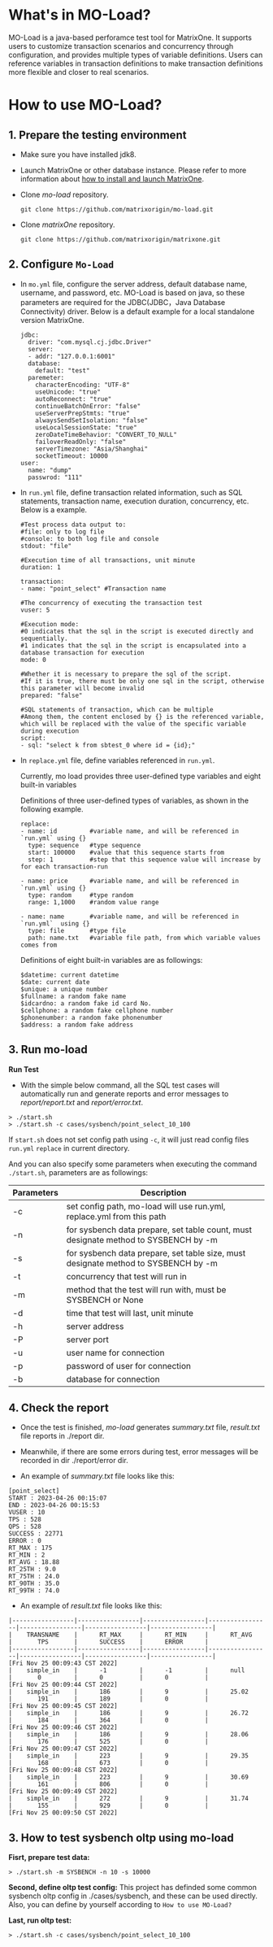 
# What's in MO-Load?

MO-Load is a java-based perforamce test tool for MatrixOne.
It supports users to customize transaction scenarios and concurrency through configuration, and provides multiple types of variable definitions.
Users can reference variables in transaction definitions to make transaction definitions more flexible and closer to real scenarios.



# How to use MO-Load?

## 1. Prepare the testing environment

* Make sure you have installed jdk8.

* Launch MatrixOne or other database instance. Please refer to more information about [how to install and launch MatrixOne](https://github.com/matrixorigin/matrixorigin.io/blob/main/docs/MatrixOne/Get-Started/install-standalone-matrixone.md).

* Clone *mo-load* repository.

  ```
  git clone https://github.com/matrixorigin/mo-load.git
  ```

* Clone *matrixOne* repository.

   ```
   git clone https://github.com/matrixorigin/matrixone.git
   ```

## 2. Configure `Mo-Load`

* In `mo.yml` file, configure the server address, default database name, username, and password, etc. MO-Load is based on java, so these parameters are required for the JDBC(JDBC，Java Database Connectivity) driver. Below is a default example for a local standalone version MatrixOne.

  ```
  jdbc:
    driver: "com.mysql.cj.jdbc.Driver"
    server:
    - addr: "127.0.0.1:6001"
    database:
      default: "test"
    paremeter:
      characterEncoding: "UTF-8"
      useUnicode: "true"
      autoReconnect: "true"
      continueBatchOnError: "false"
      useServerPrepStmts: "true"
      alwaysSendSetIsolation: "false"
      useLocalSessionState: "true"
      zeroDateTimeBehavior: "CONVERT_TO_NULL"
      failoverReadOnly: "false"
      serverTimezone: "Asia/Shanghai"
      socketTimeout: 10000
  user:
    name: "dump"
    passwrod: "111"
  ```
* In `run.yml` file, define transaction related information, such as SQL statements, transaction name, execution duration, concurrency, etc. Below is a example.

  ```
  #Test process data output to:
  #file: only to log file
  #console: to both log file and console
  stdout: "file"
  
  #Execution time of all transactions, unit minute
  duration: 1

  transaction:
  - name: "point_select" #Transaction name

  #The concurrency of executing the transaction test
  vuser: 5
  
  #Execution mode:
  #0 indicates that the sql in the script is executed directly and sequentially. 
  #1 indicates that the sql in the script is encapsulated into a database transaction for execution
  mode: 0
  
  #Whether it is necessary to prepare the sql of the script. 
  #If it is true, there must be only one sql in the script, otherwise this parameter will become invalid
  prepared: "false"
  
  #SQL statements of transaction, which can be multiple
  #Among them, the content enclosed by {} is the referenced variable, which will be replaced with the value of the specific variable during execution
  script:
  - sql: "select k from sbtest_0 where id = {id};"
  ```


* In `replace.yml` file, define variables referenced in `run.yml`. 

  Currently, mo load provides three user-defined type variables and eight built-in variables

  Definitions of three user-defined types of variables, as shown in the following example.

  ```
  replace:
  - name: id         #variable name, and will be referenced in `run.yml` using {}
    type: sequence   #type sequence
    start: 100000    #value that this sequence starts from
    step: 1          #step that this sequence value will increase by for each transaction-run
  
  - name: price      #variable name, and will be referenced in `run.yml` using {}
    type: random     #type random
    range: 1,1000    #random value range
  
  - name: name       #variable name, and will be referenced in `run.yml`  using {}
    type: file       #type file
    path: name.txt   #variable file path, from which variable values comes from
  ```

  Definitions of eight built-in variables are as followings:
  ```
  $datetime: current datetime
  $date: current date
  $unique: a unique number
  $fullname: a random fake name
  $idcardno: a random fake id card No.
  $cellphone: a random fake cellphone number
  $phonenumber: a random fake phonenumber
  $address: a random fake address
  ```
  
## 3. Run mo-load

**Run Test**

* With the simple below command, all the SQL test cases will automatically run and generate reports and error messages to *report/report.txt* and *report/error.txt*.

```
> ./start.sh
> ./start.sh -c cases/sysbench/point_select_10_100

```

If `start.sh` does not set config path using `-c`, it will just read config files `run.yml` `replace` in current directory.

And you can also specify some parameters when executing the command `./start.sh`, parameters are as followings:

| Parameters |Description|
|------------|---|
| -c         |set config path, mo-load will use run.yml, replace.yml from this path|
| -n         |for sysbench data prepare, set table count, must designate method to SYSBENCH by -m|
| -s         |for sysbench data prepare, set table size, must designate method to SYSBENCH by -m|
| -t         |concurrency that test will run in|
| -m         |method that the test will run with, must be SYSBENCH or None|
| -d         |time that test will last, unit minute|
| -h         |server address|
| -P         |server port|
| -u         |user name for connection|
| -p         |password of user for connection|
| -b         |database for connection|

## 4. Check the report

* Once the test is finished, *mo-load* generates *summary.txt* file, *result.txt* file reports in ./report dir.
* Meanwhile, if there are some errors during test, error messages will be recorded in dir ./report/error dir.

* An example of *summary.txt* file looks like this:

```
[point_select]
START : 2023-04-26 00:15:07
END : 2023-04-26 00:15:53
VUSER : 10
TPS : 528
QPS : 528
SUCCESS : 22771
ERROR : 0
RT_MAX : 175
RT_MIN : 2
RT_AVG : 18.88
RT_25TH : 9.0
RT_75TH : 24.0
RT_90TH : 35.0
RT_99TH : 74.0

```
* An example of *result.txt* file looks like this:

```
|-----------------|-----------------|-----------------|-----------------|-----------------|-----------------|-----------------|
|    TRANSNAME    |      RT_MAX     |      RT_MIN     |      RT_AVG     |       TPS       |      SUCCESS    |      ERROR      |
|-----------------|-----------------|-----------------|-----------------|-----------------|-----------------|-----------------|
[Fri Nov 25 00:09:43 CST 2022]
|    simple_in    |      -1         |      -1         |      null       |       0         |      0          |      0          |
[Fri Nov 25 00:09:44 CST 2022]
|    simple_in    |      186        |      9          |      25.02      |       191       |      189        |      0          |
[Fri Nov 25 00:09:45 CST 2022]
|    simple_in    |      186        |      9          |      26.72      |       184       |      364        |      0          |
[Fri Nov 25 00:09:46 CST 2022]
|    simple_in    |      186        |      9          |      28.06      |       176       |      525        |      0          |
[Fri Nov 25 00:09:47 CST 2022]
|    simple_in    |      223        |      9          |      29.35      |       168       |      673        |      0          |
[Fri Nov 25 00:09:48 CST 2022]
|    simple_in    |      223        |      9          |      30.69      |       161       |      806        |      0          |
[Fri Nov 25 00:09:49 CST 2022]
|    simple_in    |      272        |      9          |      31.74      |       155       |      929        |      0          |
[Fri Nov 25 00:09:50 CST 2022]
```

## 3. How to test sysbench oltp using mo-load

**Fisrt, prepare test data:**
```
> ./start.sh -m SYSBENCH -n 10 -s 10000

```

**Second, define oltp test config:**
This project has definded some common sysbench oltp config in ./cases/sysbench, and these can be used directly.
Also, you can define by yourself according to `How to use MO-Load?`

**Last, run oltp test:**
```
> ./start.sh -c cases/sysbench/point_select_10_100

```
